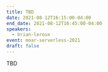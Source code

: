 ```yaml
---
title: TBD
date: 2021-08-12T16:15:00-04:00
end_date: 2021-08-12T16:45:00-04:00
speakers:
  - brian-leroux
event: moar-serverless-2021
draft: false
---
```


TBD
